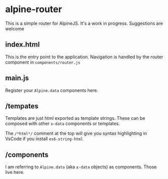 # alpine-router

This is a simple router for AlpineJS. It's a work in progress. Suggestions are welcome

## index.html
This is the entry point to the application. Navigation is handled by the router component in `components/router.js`

## main.js
Register your `Alpine.data` components here.

## /tempates
Templates are just html exported as template strings. These can be composed with other `x-data` components or templates.

The `/*html*/` comment at the top will give you syntax highlighting in VsCode if you install `es6-string-html`

## /components
I am referring to `Alpine.data` (aka `x-data` objects) as components. Those live here.